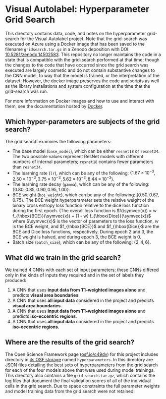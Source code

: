 # Visual Autolabel: Hyperparameter Grid Search

This directory contains data, code, and notes on the hyperparameter grid-search
for the Visual Autolabel project. Note that the grid-search was executed on
Azure using a Docker image that has been saved to the filename
`gridsearch.tar.gz` in a Zenodo deposition with DOI
[10.5281/zenodo.14502583](https://doi.org/10.5281/zenodo.14502583).  This
repository no longer maintains the code in a state that is compatible with the
grid-search performed at that time; though the changes to the code that have
occurred since the grid search was executed are largely cosmetic and do not
contain substantive changes to the CNN model, to way that the model is trained,
or the interpretation of the dataset.  However, the docker image preserves the
code and scripts as well as the library installations and system configuration
at the time that the grid-search was run.

For more information on Docker images and how to use and interact with them, see
the documentation hosted by [Docker](https://docs.docker.com/).


## Which hyper-parameters are subjects of the grid search?

The grid search examines the following parameters:
* The base model (`base_model`), which can be either `resnet18` or
  `resnet34`. The two possible values represent ResNet models with different
  numbers of internal parameters; `resnet18` contains fewer parameters than
  `resnet34`.
* The learning rate (`lr`), which can be any of the following: $\{1.67 \times
  10^{-3}, 2.50 \times 10^{-3}, 3.75 \times 10^{-3}, 5.62 \times 10^{-3},
  8.44 \times 10^{-3}\}$.
* The learning rate decay (`gamma`), which can be any of the following:
  $\{0.80, 0.85, 0.90, 0.95, 1.00\}$.
* BCE weight (`bce_weight`), which can be any of the following: $\{0.50,
  0.67, 0.75\}$. The BCE weight hyperparameter sets the relative weight of
  the binary cross entropy loss function relative to the dice loss function
  during the first epoch. (The overall loss function is $f(\symvec{x}) = w
  f_{\hbox{BCE}}(\symvec{x}) + (1 - w) f_{\hbox{Dice}}(\symvec{x})$ where
  $\symvec{x}$ is the vector of parameters to the loss function, $w$ is the BCE
  weight, and $f_{\hbox{BCE}}$ and $f_{\hbox{Dice}}$ are the BCE and Dice loss
  functions, respectively. During epoch 2 and 3, the BCE weight is halved, and
  during epoch 3, the BCE weight is 0.
* Batch size (`batch_size`), which can be any of the following: $\{2, 4, 6\}$.


## What did we train in the grid search?

We trained 4 CNNs with each set of input parameters; these CNNs differed only in
the kinds of inputs they required and in the set of labels they produced:
1. A CNN that uses **input data from T1-weighted images alone** and predicts
   **visual area boundaries**.
2. A CNN that uses **all input data** considered in the project and predicts
   **visual area boundaries**.
3. A CNN that uses **input data from T1-weighted images alone** and predicts
   **iso-eccentric regions**.
4. A CNN that uses **all input data** considered in the project and predicts
   **iso-eccentric regions**.


## Where are the results of the grid search?

The Open Science Framework page ([osf.io/c49dv](https://osf.io/c49dv/)) for this
project includes directory in [its OSF
storage](https://osf.io/c49dv/files/osfstorage) named `hyperparameters`. In this
directory are JSON files detailing the best sets of hyperparameters from the
grid search for each of the four models above that were used during model
trainings. This directory also contains a file `grid-search.tar.gz`, which
contains the log files that document the final validation scores of all of the
individual cells in the grid search. Due to space constraints the full parameter
weights and model training data from the grid search were not retained.
